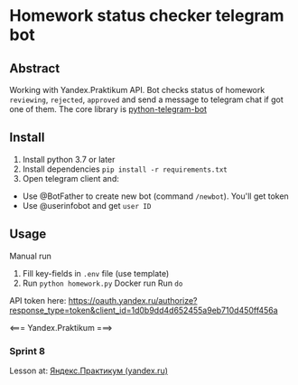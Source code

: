 # Homework status checker telegram bot

## Abstract
Working with Yandex.Praktikum API.
Bot checks status of homework `reviewing`, `rejected`, `approved` and send a message to telegram chat if got one of them.
The core library is [python-telegram-bot](https://github.com/python-telegram-bot/python-telegram-bot)

## Install
1. Install python 3.7 or later
2. Install dependencies `pip install -r requirements.txt`
3. Open telegram client and:
 - Use @BotFather to create new bot (command `/newbot`). You'll get token
 - Use @userinfobot and get `user ID`

## Usage
Manual run
1. Fill key-fields in `.env` file (use template) 
2. Run `python homework.py`
Docker run
Run `do`

API token here:
https://oauth.yandex.ru/authorize?response_type=token&client_id=1d0b9dd4d652455a9eb710d450ff456a

<=== Yandex.Praktikum ===>
### Sprint 8

Lesson at: [Яндекс.Практикум (yandex.ru)](https://praktikum.yandex.ru/learn/backend-developer/courses/2ae6af00-3ebe-4597-9264-22f984b32334/sprints/5834/topics/58866697-3f7b-4e68-9ca8-e26bfec6a738/lessons/bbe29723-7066-4b66-a701-1222b5de8ed7/)
